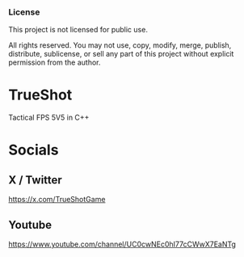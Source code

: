 ### License

This project is not licensed for public use.

All rights reserved. You may not use, copy, modify, merge, publish, distribute, sublicense, or sell any part of this project without explicit permission from the author.

# TrueShot

Tactical FPS 5V5 in C++

# Socials

## X / Twitter

https://x.com/TrueShotGame

## Youtube

https://www.youtube.com/channel/UC0cwNEc0hI77cCWwX7EaNTg
